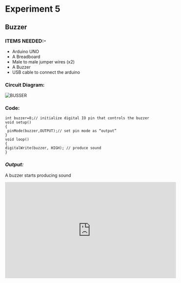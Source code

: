 # Experiment 5
## Buzzer
### __ITEMS NEEDED:-__
* Arduino UNO
* A Breadboard
* Male to male jumper wires (x2)
* A Buzzer
* USB cable to connect the arduino

### Circuit Diagram:
![BUSSER](https://user-images.githubusercontent.com/81525399/150519661-350f46e1-5b28-4b5b-b0ac-6981013281e7.jpg)


### Code:

 ```
int buzzer=8;// initialize digital IO pin that controls the buzzer
void setup() 
{ 
  pinMode(buzzer,OUTPUT);// set pin mode as “output”
} 
void loop() 
{
digitalWrite(buzzer, HIGH); // produce sound
}

```
### _Output:_
A buzzer starts producing sound

<iframe width="560" height="315" src="https://youtube.com/embed/zvo2fE1Ialc" title="YouTube video player" frameborder="0" allow="accelerometer; autoplay; clipboard-write; encrypted-media; gyroscope; picture-in-picture" allowfullscreen></iframe>
